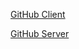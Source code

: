 [GitHub Client](https://github.com/OnlineStoreTeam/OnlineStoreTeam.github.io)

[GitHub Server](https://github.com/OnlineStoreTeam/online-store-back)